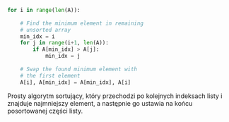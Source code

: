 
```python
for i in range(len(A)):
      
    # Find the minimum element in remaining 
    # unsorted array
    min_idx = i
    for j in range(i+1, len(A)):
        if A[min_idx] > A[j]:
            min_idx = j
              
    # Swap the found minimum element with 
    # the first element        
    A[i], A[min_idx] = A[min_idx], A[i]
```

Prosty algorytm sortujący, który przechodzi po kolejnych indeksach listy i znajduje najmniejszy element, a następnie go ustawia na końcu posortowanej części listy.